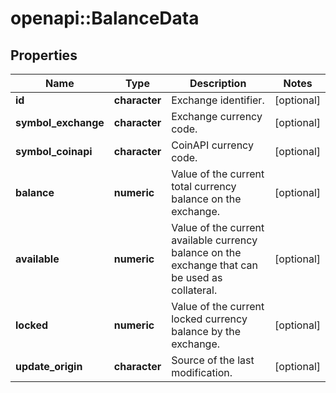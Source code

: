 # openapi::BalanceData

## Properties
Name | Type | Description | Notes
------------ | ------------- | ------------- | -------------
**id** | **character** | Exchange identifier. | [optional] 
**symbol_exchange** | **character** | Exchange currency code. | [optional] 
**symbol_coinapi** | **character** | CoinAPI currency code. | [optional] 
**balance** | **numeric** | Value of the current total currency balance on the exchange. | [optional] 
**available** | **numeric** | Value of the current available currency balance on the exchange that can be used as collateral. | [optional] 
**locked** | **numeric** | Value of the current locked currency balance by the exchange. | [optional] 
**update_origin** | **character** | Source of the last modification.  | [optional] 



